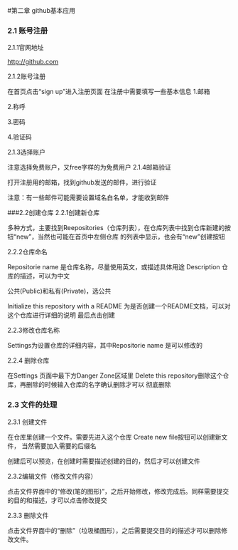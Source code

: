 #第二章 github基本应用
### 2.1 账号注册
2.1.1官网地址

http://github.com

2.1.2账号注册

在首页点击“sign up”进入注册页面
在注册中需要填写一些基本信息
1.邮箱

2.称呼

3.密码

4.验证码

2.1.3选择账户

注意选择免费账户，又free字样的为免费用户
2.1.4邮箱验证

打开注册用的邮箱，找到github发送的邮件，进行验证

注意：有一些邮件可能需要设置域名白名单，才能收到邮件

###2.2创建仓库
2.2.1创建新仓库

多种方式，主要找到Reepositories（仓库列表），在仓库列表中找到仓库新建的按钮“new”，当然也可能在首页中左侧仓库
的列表中显示，也会有“new”创建按钮

2.2.2仓库命名

Repositorie name 是仓库名称，尽量使用英文，或描述具体用途
Description 仓库的描述，可以为中文

公共(Public)和私有(Private)，选公共

Initialize this repository with a README 为是否创建一个README文档，可以对这个仓库进行详细的说明
最后点击创建

2.2.3修改仓库名称

Settings为设置仓库的详细内容，其中Repositorie name 是可以修改的

2.2.4 删除仓库

在Settings 页面中最下方Danger Zone区域里 Delete this repository删除这个仓库，再删除的时候输入仓库的名字确认删除才可以
彻底删除

### 2.3 文件的处理

2.3.1 创建文件

在仓库里创建一个文件。需要先进入这个仓库 Create new file按钮可以创建新文件，
当然需要加入需要的后缀名

创建后可以预览，在创建时需要描述创建的目的，然后才可以创建文件

2.3.2编辑文件（修改文件内容）

点击文件界面中的“修改(笔的图形)”，之后开始修改，修改完成后。同样需要提交的目的和描述，才可以点击修改提交

2.3.3 删除文件

点击文件界面中的“删除”（垃圾桶图形），之后需要提交目的的描述才可以删除修改文件。
